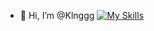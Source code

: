 - 👋 Hi, I’m @Klnggg
[![My Skills](https://skillicons.dev/icons?i=js,html,css,wasm)](https://skillicons.dev)
<!---
Klnggg/Klnggg is a ✨ special ✨ repository because its `README.md` (this file) appears on your GitHub profile.
You can click the Preview link to take a look at your changes.
--->
